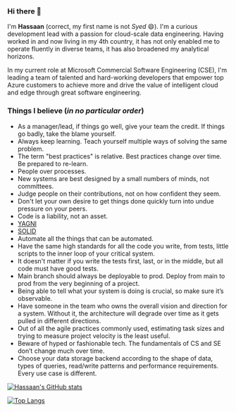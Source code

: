 ### Hi there 👋

I'm **Hassaan** (correct, my first name is not *Syed* 😄). I'm a curious development lead with a passion for cloud-scale data engineering. Having worked in and now living in my 4th country, it has not only enabled me to operate fluently in diverse teams, it has also broadened my analytical horizons. 

In my current role at Microsoft Commercial Software Engineering (CSE), I'm leading a team of talented and hard-working developers that empower top Azure customers to achieve more and drive the value of intelligent cloud and edge through great software engineering.

### Things I believe (*in no particular order*)

- As a manager/lead, if things go well, give your team the credit. If things go badly, take the blame yourself.
- Always keep learning. Teach yourself multiple ways of solving the same problem.
- The term "best practices" is relative. Best practices change over time. Be prepared to re-learn.
- People over processes.
- New systems are best designed by a small numbers of minds, not committees.
- Judge people on their contributions, not on how confident they seem.
- Don't let your own desire to get things done quickly turn into undue pressure on your peers.
- Code is a liability, not an asset.
- [YAGNI](https://en.wikipedia.org/wiki/You_aren%27t_gonna_need_it)
- [SOLID](https://en.wikipedia.org/wiki/SOLID)
- Automate all the things that can be automated.
- Have the same high standards for all the code you write, from tests, little scripts to the inner loop of your critical system.
- It doesn't matter if you write the tests first, last, or in the middle, but all code must have good tests.
- Main branch should always be deployable to prod. Deploy from main to prod from the very beginning of a project.
- Being able to tell what your system is doing is crucial, so make sure it’s observable.
- Have someone in the team who owns the overall vision and direction for a system. Without it, the architecture will degrade over time as it gets pulled in different directions.
- Out of all the agile practices commonly used, estimating task sizes and trying to measure project velocity is the least useful.
- Beware of hyped or fashionable tech. The fundamentals of CS and SE don’t change much over time.
- Choose your data storage backend according to the shape of data, types of queries, read/write patterns and performance requirements. Every use case is different.

[![Hassaan's GitHub stats](https://github-readme-stats.vercel.app/api?username=syedhassaanahmed&show_icons=true&theme=dark&count_private=true)](https://github.com/anuraghazra/github-readme-stats)

[![Top Langs](https://github-readme-stats.vercel.app/api/top-langs/?username=syedhassaanahmed&layout=compact&theme=dark)](https://github.com/anuraghazra/github-readme-stats)
